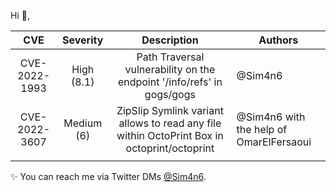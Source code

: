 Hi 👋, 

| CVE 	| Severity 	| Description 	| Authors 	|
|:---:	|:--------:	|:-----------:	|---------	|
|   CVE-2022-1993   	|      High (8.1)      	|        Path Traversal vulnerability on the endpoint '/info/refs' in gogs/gogs       	|    @Sim4n6     	|
|   CVE-2022-3607   	|      Medium (6)      	|      ZipSlip Symlink variant allows to read any file within OctoPrint Box in octoprint/octoprint         	|    @Sim4n6 with the help of OmarElFersaoui 	|
|     	|          	|             	|         	|


 ✨ You can reach me via Twitter DMs [@Sim4n6](https://www.twitter.com/sim4n6). 

<!--
**Sim4n6/Sim4n6** is a ✨ _special_ ✨ repository because its `README.md` (this file) appears on your GitHub profile.

Here are some ideas to get you started:

- 🔭 I’m currently working on ...
- 🌱 I’m currently learning ...
- 👯 I’m looking to collaborate on ...
- 🤔 I’m looking for help with ...
- 💬 Ask me about ...
- 📫 How to reach me: ...
- 😄 Pronouns: ...
- ⚡ Fun fact: ...
-->
